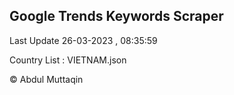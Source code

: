 

## Google Trends Keywords Scraper 
 
Last Update 26-03-2023 , 08:35:59

Country List :
VIETNAM.json



© Abdul Muttaqin 
